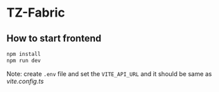 # TZ-Fabric

## How to start frontend

```sh
npm install
npm run dev
```

Note: create `.env` file and set the `VITE_API_URL` and it should be same as _vite.config.ts_
